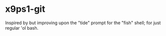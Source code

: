 # x9ps1-git
Inspired by but improving upon the "tide" prompt for the "fish" shell; for just regular 'ol bash.

